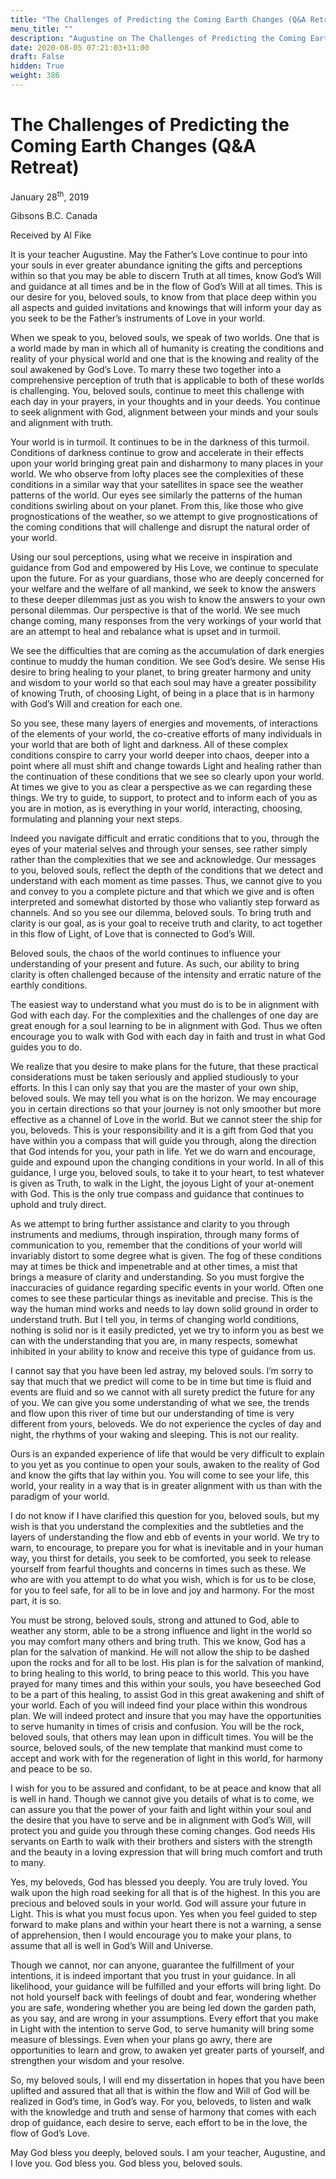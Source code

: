 ```yaml
---
title: "The Challenges of Predicting the Coming Earth Changes (Q&A Retreat)"
menu_title: ""
description: "Augustine on The Challenges of Predicting the Coming Earth Changes (Q&A Retreat)"
date: 2020-08-05 07:21:03+11:00
draft: False
hidden: True
weight: 386
---
```

# The Challenges of Predicting the Coming Earth Changes (Q&A Retreat)

January 28<sup>th</sup>, 2019

Gibsons B.C. Canada

Received by Al Fike

It is your teacher Augustine. May the Father’s Love continue to pour into your souls in ever greater abundance igniting the gifts and perceptions within so that you may be able to discern Truth at all times, know God’s Will and guidance at all times and be in the flow of God’s Will at all times. This is our desire for you, beloved souls, to know from that place deep within you all aspects and guided invitations and knowings that will inform your day as you seek to be the Father’s instruments of Love in your world.

When we speak to you, beloved souls, we speak of two worlds. One that is a world made by man in which all of humanity is creating the conditions and reality of your physical world and one that is the knowing and reality of the soul awakened by God’s Love. To marry these two together into a comprehensive perception of truth that is applicable to both of these worlds is challenging. You, beloved souls, continue to meet this challenge with each day in your prayers, in your thoughts and in your deeds. You continue to seek alignment with God, alignment between your minds and your souls and alignment with truth. 

Your world is in turmoil. It continues to be in the darkness of this turmoil. Conditions of darkness continue to grow and accelerate in their effects upon your world bringing great pain and disharmony to many places in your world. We who observe from lofty places see the complexities of these conditions in a similar way that your satellites in space see the weather patterns of the world. Our eyes see similarly the patterns of the human conditions swirling about on your planet. From this, like those who give prognostications of the weather, so we attempt to give prognostications of the coming conditions that will challenge and disrupt the natural order of your world. 

Using our soul perceptions, using what we receive in inspiration and guidance from God and empowered by His Love, we continue to speculate upon the future. For as your guardians, those who are deeply concerned for your welfare and the welfare of all mankind, we seek to know the answers to these deeper dilemmas just as you wish to know the answers to your own personal dilemmas. Our perspective is that of the world. We see much change coming, many responses from the very workings of your world that are an attempt to heal and rebalance what is upset and in turmoil. 

We see the difficulties that are coming as the accumulation of dark energies continue to muddy the human condition. We see God’s desire. We sense His desire to bring healing to your planet, to bring greater harmony and unity and wisdom to your world so that each soul may have a greater possibility of knowing Truth, of choosing Light, of being in a place that is in harmony with God’s Will and creation for each one. 

So you see, these many layers of energies and movements, of interactions of the elements of your world, the co-creative efforts of many individuals in your world that are both of light and darkness. All of these complex conditions conspire to carry your world deeper into chaos, deeper into a point where all must shift and change towards Light and healing rather than the continuation of these conditions that we see so clearly upon your world. At times we give to you as clear a perspective as we can regarding these things. We try to guide, to support, to protect and to inform each of you as you are in motion, as is everything in your world, interacting, choosing, formulating and planning your next steps. 

Indeed you navigate difficult and erratic conditions that to you, through the eyes of your material selves and through your senses, see rather simply rather than the complexities that we see and acknowledge. Our messages to you, beloved souls, reflect the depth of the conditions that we detect and understand with each moment as time passes. Thus, we cannot give to you and convey to you a complete picture and that which we give and is often interpreted and somewhat distorted by those who valiantly step forward as channels. And so you see our dilemma, beloved souls. To bring truth and clarity is our goal, as is your goal to receive truth and clarity, to act together in this flow of Light, of Love that is connected to God’s Will. 

Beloved souls, the chaos of the world continues to influence your understanding of your present and future. As such, our ability to bring clarity is often challenged because of the intensity and erratic nature of the earthly conditions.

The easiest way to understand what you must do is to be in alignment with God with each day. For the complexities and the challenges of one day are great enough for a soul learning to be in alignment with God. Thus we often encourage you to walk with God with each day in faith and trust in what God guides you to do. 

We realize that you desire to make plans for the future, that these practical considerations must be taken seriously and applied studiously to your efforts. In this I can only say that you are the master of your own ship, beloved souls. We may tell you what is on the horizon. We may encourage you in certain directions so that your journey is not only smoother but more effective as a channel of Love in the world. But we cannot steer the ship for you, beloveds. This is your responsibility and it is a gift from God that you have within you a compass that will guide you through, along the direction that God intends for you, your path in life. Yet we do warn and encourage, guide and expound upon the changing conditions in your world. In all of this guidance, I urge you, beloved souls, to take it to your heart, to test whatever is given as Truth, to walk in the Light, the joyous Light of your at-onement with God. This is the only true compass and guidance that continues to uphold and truly direct. 

As we attempt to bring further assistance and clarity to you through instruments and mediums, through inspiration, through many forms of communication to you, remember that the conditions of your world will invariably distort to some degree what is given. The fog of these conditions may at times be thick and impenetrable and at other times, a mist that brings a measure of clarity and understanding. So you must forgive the inaccuracies of guidance regarding specific events in your world. Often one comes to see these particular things as inevitable and precise. This is the way the human mind works and needs to lay down solid ground in order to understand truth. But I tell you, in terms of changing world conditions, nothing is solid nor is it easily predicted, yet we try to inform you as best we can with the understanding that you are, in many respects, somewhat inhibited in your ability to know and receive this type of guidance from us. 

I cannot say that you have been led astray, my beloved souls. I’m sorry to say that much that we predict will come to be in time but time is fluid and events are fluid and so we cannot with all surety predict the future for any of you. We can give you some understanding of what we see, the trends and flow upon this river of time but our understanding of time is very different from yours, beloveds. We do not experience the cycles of day and night, the rhythms of your waking and sleeping. This is not our reality.

Ours is an expanded experience of life that would be very difficult to explain to you yet as you continue to open your souls, awaken to the reality of God and know the gifts that lay within you. You will come to see your life, this world, your reality in a way that is in greater alignment with us than with the paradigm of your world. 

I do not know if I have clarified this question for you, beloved souls, but my wish is that you understand the complexities and the subtleties and the layers of understanding the flow and ebb of events in your world. We try to warn, to encourage, to prepare you for what is inevitable and in your human way, you thirst for details, you seek to be comforted, you seek to release yourself from fearful thoughts and concerns in times such as these. We who are with you attempt to do what you wish, which is for us to be close, for you to feel safe, for all to be in love and joy and harmony. For the most part, it is so.

You must be strong, beloved souls, strong and attuned to God, able to weather any storm, able to be a strong influence and light in the world so you may comfort many others and bring truth. This we know, God has a plan for the salvation of mankind. He will not allow the ship to be dashed upon the rocks and for all to be lost. His plan is for the salvation of mankind, to bring healing to this world, to bring peace to this world. This you have prayed for many times and this within your souls, you have beseeched God to be a part of this healing, to assist God in this great awakening and shift of your world. 
Each of you will indeed find your place within this wondrous plan. We will indeed protect and insure that you may have the opportunities to serve humanity in times of crisis and confusion. You will be the rock, beloved souls, that others may lean upon in difficult times. You will be the source, beloved souls, of the new template that mankind must come to accept and work with for the regeneration of light in this world, for harmony and peace to be so.

I wish for you to be assured and confidant, to be at peace and know that all is well in hand. Though we cannot give you details of what is to come, we can assure you that the power of your faith and light within your soul and the desire that you have to serve and be in alignment with God’s Will, will protect you and guide you through these coming changes. God needs His servants on Earth to walk with their brothers and sisters with the strength and the beauty in a loving expression that will bring much comfort and truth to many.

Yes, my beloveds, God has blessed you deeply. You are truly loved. You walk upon the high road seeking for all that is of the highest. In this you are precious and beloved souls in your world. God will assure your future in Light. This is what you must focus upon. Yes when you feel guided to step forward to make plans and within your heart there is not a warning, a sense of apprehension, then I would encourage you to make your plans, to assume that all is well in God’s Will and Universe.

Though we cannot, nor can anyone, guarantee the fulfillment of your intentions, it is indeed important that you trust in your guidance. In all likelihood, your guidance will be fulfilled and your efforts will bring light. Do not hold yourself back with feelings of doubt and fear, wondering whether you are safe, wondering whether you are being led down the garden path, as you say, and are wrong in your assumptions. Every effort that you make in Light with the intention to serve God, to serve humanity will bring some measure of blessings. Even when your plans go awry, there are opportunities to learn and grow, to awaken yet greater parts of yourself, and strengthen your wisdom and your resolve. 

So, my beloved souls, I will end my dissertation in hopes that you have been uplifted and assured that all that is within the flow and Will of God will be realized in God’s time, in God’s way. For you, beloveds, to listen and walk with the knowledge and truth and sense of harmony that comes with each drop of guidance, each desire to serve, each effort to be in the love, the flow of God’s Love.

May God bless you deeply, beloved souls. I am your teacher, Augustine, and I love you. God bless you. God bless you, beloved souls.